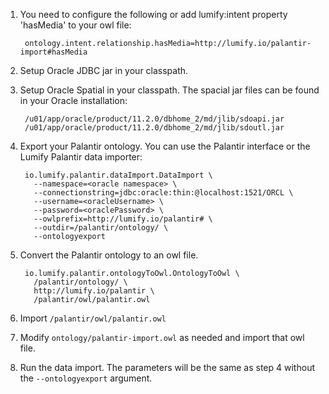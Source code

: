 
1. You need to configure the following or add lumify:intent property 'hasMedia' to your owl file:

        ontology.intent.relationship.hasMedia=http://lumify.io/palantir-import#hasMedia

2. Setup Oracle JDBC jar in your classpath.

3. Setup Oracle Spatial in your classpath. The spacial jar files can be found in your Oracle installation:

        /u01/app/oracle/product/11.2.0/dbhome_2/md/jlib/sdoapi.jar
        /u01/app/oracle/product/11.2.0/dbhome_2/md/jlib/sdoutl.jar

4. Export your Palantir ontology. You can use the Palantir interface or the Lumify Palantir data importer:
      
        io.lumify.palantir.dataImport.DataImport \
          --namespace=<oracle namespace> \
          --connectionstring=jdbc:oracle:thin:@localhost:1521/ORCL \
          --username=<oracleUsername> \
          --password=<oraclePassword> \
          --owlprefix=http://lumify.io/palantir# \
          --outdir=/palantir/ontology/ \
          --ontologyexport
        
5. Convert the Palantir ontology to an owl file.

        io.lumify.palantir.ontologyToOwl.OntologyToOwl \
          /palantir/ontology/ \
          http://lumify.io/palantir \
          /palantir/owl/palantir.owl

6. Import ```/palantir/owl/palantir.owl```

7. Modify ```ontology/palantir-import.owl``` as needed and import that owl file.

8. Run the data import. The parameters will be the same as step 4 without the `--ontologyexport` argument.
